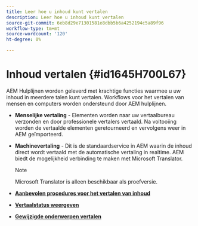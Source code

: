 ```yaml
---
title: Leer hoe u inhoud kunt vertalen
description: Leer hoe u inhoud kunt vertalen
source-git-commit: 6eb8d29e71301581e8dbb5b6a4252194c5a89f96
workflow-type: tm+mt
source-wordcount: '120'
ht-degree: 0%

---
```



# Inhoud vertalen {#id1645H700L67}

AEM Hulplijnen worden geleverd met krachtige functies waarmee u uw inhoud in meerdere talen kunt vertalen. Workflows voor het vertalen van mensen en computers worden ondersteund door AEM hulplijnen.

- **Menselijke vertaling** - Elementen worden naar uw vertaalbureau verzonden en door professionele vertalers vertaald. Na voltooiing worden de vertaalde elementen geretourneerd en vervolgens weer in AEM geïmporteerd.

- **Machinevertaling** - Dit is de standaardservice in AEM waarin de inhoud direct wordt vertaald met de automatische vertaling in realtime. AEM biedt de mogelijkheid verbinding te maken met Microsoft Translator.

   >[!NOTE]
   >
   > Microsoft Translator is alleen beschikbaar als proefversie.


- **[Aanbevolen procedures voor het vertalen van inhoud](translation-first-time.md)**

- **[Vertaalstatus weergeven](translation-view-trans-state-6234.md)**

- **[Gewijzigde onderwerpen vertalen](translation-modified-topics-6234.md)**


